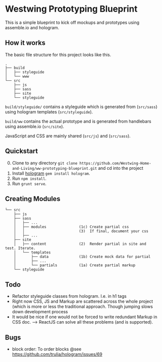 # Westwing Prototyping Blueprint

This is a simple blueprint to kick off mockups and prototypes using assemble.io and hologram.

## How it works

The basic file structure for this project looks like this.

```
.
├── build
│   ├── styleguide
│   └── www
└── src
    ├── js
    ├── sass
    ├── site
    └── styleguide
```

`build/styleguide/` contains a styleguide which is generated from (`src/sass`) using hologram templates (`src/styleguide`).

`build/ww` contains the actual prototype and is generated from handlebars using assemble.io (`src/site`).

JavaScript and CSS are mainly shared (`src/js`) and (`src/sass`).

## Quickstart

0. Clone to any directory `git clone https://github.com/Westwing-Home-and-Living/ww-prototyping-blueprint.git` and cd into the project
1. Install [hologram](https://github.com/trulia/hologram) `gem install hologram`.
2. Run `npm install`.
3. Run `grunt serve`.


## Creating Modules

```
└── src
    ├── js
    ├── sass
    │   ├── ...
    │   ├── modules               (1c) Create partial css
    │   │                         (3)  If final, document your css
    │   ├── ...
    ├── site
    │   ├── content               (2)  Render partial in site and test. Iterate.
    │   └── templates
    │       ├── data              (1b) Create mock data for partial
    │       ├── ...
    │       └── partials          (1a) Create partial markup
    └── styleguide
```


## Todo

- Refactor styleguide classes from hologram. I.e. in h1 tags
- Right now CSS, JS and Markup are scattered across the whole project (which is more or less the traditional approach. Though jumping slows down development process
- It would be nice if one would not be forced to write redundant Markup in CSS doc.
--> ReactJS can solve all these problems (and is supported).

## Bugs

- block order: To order blocks @see https://github.com/trulia/hologram/issues/69